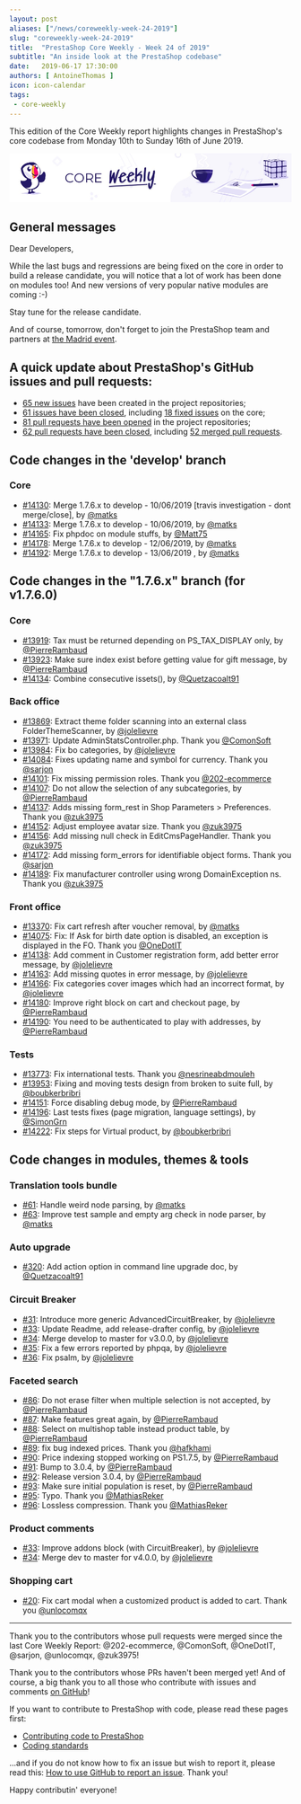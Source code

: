 ```yaml
---
layout: post
aliases: ["/news/coreweekly-week-24-2019"]
slug: "coreweekly-week-24-2019"
title:  "PrestaShop Core Weekly - Week 24 of 2019"
subtitle: "An inside look at the PrestaShop codebase"
date:   2019-06-17 17:30:00
authors: [ AntoineThomas ]
icon: icon-calendar
tags:
 - core-weekly
---
```


This edition of the Core Weekly report highlights changes in PrestaShop's core codebase from Monday 10th to Sunday 16th of June 2019.

![Core Weekly banner](/assets/images/2018/12/banner-core-weekly.jpg)


## General messages

Dear Developers,

While the last bugs and regressions are being fixed on the core in order to build a release candidate, you will notice that a lot of work has been done on modules too! And new versions of very popular native modules are coming :-)

Stay tune for the release candidate.

And of course, tomorrow, don't forget to join the PrestaShop team and partners at [the Madrid event](https://www.prestashop.com/es/eventos/prestashop-day-madrid).


## A quick update about PrestaShop's GitHub issues and pull requests:

- [65 new issues](https://github.com/search?q=org%3APrestaShop+is%3Apublic++-repo%3Aprestashop%2Fprestashop.github.io++is%3Aissue+created%3A2019-06-10..2019-06-16) have been created in the project repositories;
- [61 issues have been closed](https://github.com/search?q=org%3APrestaShop+is%3Apublic++-repo%3Aprestashop%2Fprestashop.github.io++is%3Aissue+closed%3A2019-06-10..2019-06-16), including [18 fixed issues](https://github.com/search?q=org%3APrestaShop+is%3Apublic++-repo%3Aprestashop%2Fprestashop.github.io++is%3Aissue+label%3Afixed+closed%3A2019-06-10..2019-06-16) on the core;
- [81 pull requests have been opened](https://github.com/search?q=org%3APrestaShop+is%3Apublic++-repo%3Aprestashop%2Fprestashop.github.io++is%3Apr+created%3A2019-06-10..2019-06-16) in the project repositories;
- [62 pull requests have been closed](https://github.com/search?q=org%3APrestaShop+is%3Apublic++-repo%3Aprestashop%2Fprestashop.github.io++is%3Apr+closed%3A2019-06-10..2019-06-16), including [52 merged pull requests](https://github.com/search?q=org%3APrestaShop+is%3Apublic++-repo%3Aprestashop%2Fprestashop.github.io++is%3Apr+merged%3A2019-06-10..2019-06-16).

## Code changes in the 'develop' branch

### Core

* [#14130](https://github.com/PrestaShop/PrestaShop/pull/14130): Merge 1.7.6.x to develop - 10/06/2019 [travis investigation - dont merge/close], by [@matks](https://github.com/matks)
* [#14133](https://github.com/PrestaShop/PrestaShop/pull/14133): Merge 1.7.6.x to develop - 10/06/2019, by [@matks](https://github.com/matks)
* [#14165](https://github.com/PrestaShop/PrestaShop/pull/14165): Fix phpdoc on module stuffs, by [@Matt75](https://github.com/Matt75)
* [#14178](https://github.com/PrestaShop/PrestaShop/pull/14178): Merge 1.7.6.x to develop - 12/06/2019, by [@matks](https://github.com/matks)
* [#14192](https://github.com/PrestaShop/PrestaShop/pull/14192): Merge 1.7.6.x to develop - 13/06/2019 , by [@matks](https://github.com/matks)


## Code changes in the "1.7.6.x" branch (for v1.7.6.0)

### Core

* [#13919](https://github.com/PrestaShop/PrestaShop/pull/13919): Tax must be returned depending on PS_TAX_DISPLAY only, by [@PierreRambaud](https://github.com/PierreRambaud)
* [#13923](https://github.com/PrestaShop/PrestaShop/pull/13923): Make sure index exist before getting value for gift message, by [@PierreRambaud](https://github.com/PierreRambaud)
* [#14134](https://github.com/PrestaShop/PrestaShop/pull/14134): Combine consecutive issets(), by [@Quetzacoalt91](https://github.com/Quetzacoalt91)


### Back office

* [#13869](https://github.com/PrestaShop/PrestaShop/pull/13869): Extract theme folder scanning into an external class FolderThemeScanner, by [@jolelievre](https://github.com/jolelievre)
* [#13971](https://github.com/PrestaShop/PrestaShop/pull/13971): Update AdminStatsController.php. Thank you [@ComonSoft](https://github.com/ComonSoft)
* [#13984](https://github.com/PrestaShop/PrestaShop/pull/13984): Fix bo categories, by [@jolelievre](https://github.com/jolelievre)
* [#14084](https://github.com/PrestaShop/PrestaShop/pull/14084): Fixes updating name and symbol for currency. Thank you [@sarjon](https://github.com/sarjon)
* [#14101](https://github.com/PrestaShop/PrestaShop/pull/14101): Fix missing permission roles. Thank you [@202-ecommerce](https://github.com/202-ecommerce)
* [#14107](https://github.com/PrestaShop/PrestaShop/pull/14107): Do not allow the selection of any subcategories, by [@PierreRambaud](https://github.com/PierreRambaud)
* [#14137](https://github.com/PrestaShop/PrestaShop/pull/14137): Adds missing form_rest in Shop Parameters > Preferences. Thank you [@zuk3975](https://github.com/zuk3975)
* [#14152](https://github.com/PrestaShop/PrestaShop/pull/14152): Adjust employee avatar size. Thank you [@zuk3975](https://github.com/zuk3975)
* [#14156](https://github.com/PrestaShop/PrestaShop/pull/14156): Add missing null check in EditCmsPageHandler. Thank you [@zuk3975](https://github.com/zuk3975)
* [#14172](https://github.com/PrestaShop/PrestaShop/pull/14172): Add missing form_errors for identifiable object forms. Thank you [@sarjon](https://github.com/sarjon)
* [#14189](https://github.com/PrestaShop/PrestaShop/pull/14189): Fix manufacturer controller using wrong DomainException ns. Thank you [@zuk3975](https://github.com/zuk3975)


### Front office

* [#13370](https://github.com/PrestaShop/PrestaShop/pull/13370): Fix cart refresh after voucher removal, by [@matks](https://github.com/matks)
* [#14075](https://github.com/PrestaShop/PrestaShop/pull/14075): Fix: If Ask for birth date option is disabled, an exception is displayed in the FO. Thank you [@OneDotIT](https://github.com/OneDotIT)
* [#14138](https://github.com/PrestaShop/PrestaShop/pull/14138): Add comment in Customer registration form, add better error message, by [@jolelievre](https://github.com/jolelievre)
* [#14163](https://github.com/PrestaShop/PrestaShop/pull/14163): Add missing quotes in error message, by [@jolelievre](https://github.com/jolelievre)
* [#14166](https://github.com/PrestaShop/PrestaShop/pull/14166): Fix categories cover images which had an incorrect format, by [@jolelievre](https://github.com/jolelievre)
* [#14180](https://github.com/PrestaShop/PrestaShop/pull/14180): Improve right block on cart and checkout page, by [@PierreRambaud](https://github.com/PierreRambaud)
* [#14190](https://github.com/PrestaShop/PrestaShop/pull/14190): You need to be authenticated to play with addresses, by [@PierreRambaud](https://github.com/PierreRambaud)


### Tests

* [#13773](https://github.com/PrestaShop/PrestaShop/pull/13773): Fix international tests. Thank you [@nesrineabdmouleh](https://github.com/nesrineabdmouleh)
* [#13953](https://github.com/PrestaShop/PrestaShop/pull/13953): Fixing and moving tests design from broken to suite full, by [@boubkerbribri](https://github.com/boubkerbribri)
* [#14151](https://github.com/PrestaShop/PrestaShop/pull/14151): Force disabling debug mode, by [@PierreRambaud](https://github.com/PierreRambaud)
* [#14196](https://github.com/PrestaShop/PrestaShop/pull/14196): Last tests fixes (page migration, language settings), by [@SimonGrn](https://github.com/SimonGrn)
* [#14222](https://github.com/PrestaShop/PrestaShop/pull/14222): Fix steps for Virtual product, by [@boubkerbribri](https://github.com/boubkerbribri)


## Code changes in modules, themes & tools

### Translation tools bundle

* [#61](https://github.com/PrestaShop/TranslationToolsBundle/pull/61): Handle weird node parsing, by [@matks](https://github.com/matks)
* [#63](https://github.com/PrestaShop/TranslationToolsBundle/pull/63): Improve test sample and empty arg check in node parser, by [@matks](https://github.com/matks)


### Auto upgrade

* [#320](https://github.com/PrestaShop/autoupgrade/pull/320): Add action option in command line upgrade doc, by [@Quetzacoalt91](https://github.com/Quetzacoalt91)


### Circuit Breaker

* [#31](https://github.com/PrestaShop/circuit-breaker/pull/31): Introduce more generic AdvancedCircuitBreaker, by [@jolelievre](https://github.com/jolelievre)
* [#33](https://github.com/PrestaShop/circuit-breaker/pull/33): Update Readme, add release-drafter config, by [@jolelievre](https://github.com/jolelievre)
* [#34](https://github.com/PrestaShop/circuit-breaker/pull/34): Merge develop to master for v3.0.0, by [@jolelievre](https://github.com/jolelievre)
* [#35](https://github.com/PrestaShop/circuit-breaker/pull/35): Fix a few errors reported by phpqa, by [@jolelievre](https://github.com/jolelievre)
* [#36](https://github.com/PrestaShop/circuit-breaker/pull/36): Fix psalm, by [@jolelievre](https://github.com/jolelievre)


### Faceted search

* [#86](https://github.com/PrestaShop/ps_facetedsearch/pull/86): Do not erase filter when multiple selection is not accepted, by [@PierreRambaud](https://github.com/PierreRambaud)
* [#87](https://github.com/PrestaShop/ps_facetedsearch/pull/87): Make features great again, by [@PierreRambaud](https://github.com/PierreRambaud)
* [#88](https://github.com/PrestaShop/ps_facetedsearch/pull/88): Select on multishop table instead product table, by [@PierreRambaud](https://github.com/PierreRambaud)
* [#89](https://github.com/PrestaShop/ps_facetedsearch/pull/89): fix bug indexed prices. Thank you [@hafkhami](https://github.com/hafkhami)
* [#90](https://github.com/PrestaShop/ps_facetedsearch/pull/90): Price indexing stopped working on PS1.7.5, by [@PierreRambaud](https://github.com/PierreRambaud)
* [#91](https://github.com/PrestaShop/ps_facetedsearch/pull/91): Bump to 3.0.4, by [@PierreRambaud](https://github.com/PierreRambaud)
* [#92](https://github.com/PrestaShop/ps_facetedsearch/pull/92): Release version 3.0.4, by [@PierreRambaud](https://github.com/PierreRambaud)
* [#93](https://github.com/PrestaShop/ps_facetedsearch/pull/93): Make sure initial population is reset, by [@PierreRambaud](https://github.com/PierreRambaud)
* [#95](https://github.com/PrestaShop/ps_facetedsearch/pull/95): Typo. Thank you [@MathiasReker](https://github.com/MathiasReker)
* [#96](https://github.com/PrestaShop/ps_facetedsearch/pull/96): Lossless compression. Thank you [@MathiasReker](https://github.com/MathiasReker)


### Product comments

* [#33](https://github.com/PrestaShop/productcomments/pull/33): Improve addons block (with CircuitBreaker), by [@jolelievre](https://github.com/jolelievre)
* [#34](https://github.com/PrestaShop/productcomments/pull/34): Merge dev to master for v4.0.0, by [@jolelievre](https://github.com/jolelievre)


### Shopping cart

* [#20](https://github.com/PrestaShop/ps_shoppingcart/pull/20): Fix cart modal when a customized product is added to cart. Thank you [@unlocomqx](https://github.com/unlocomqx)


<hr />

Thank you to the contributors whose pull requests were merged since the last Core Weekly Report: @202-ecommerce, @ComonSoft, @OneDotIT, @sarjon, @unlocomqx, @zuk3975!

Thank you to the contributors whose PRs haven't been merged yet! And of course, a big thank you to all those who contribute with issues and comments [on GitHub](https://github.com/PrestaShop/PrestaShop)!

If you want to contribute to PrestaShop with code, please read these pages first:

 * [Contributing code to PrestaShop](https://devdocs.prestashop.com/1.7/contribute/contribution-guidelines/)
 * [Coding standards](https://devdocs.prestashop.com/1.7/development/coding-standards/)

...and if you do not know how to fix an issue but wish to report it, please read this: [How to use GitHub to report an issue](https://devdocs.prestashop.com/1.7/contribute/contribute-reporting-issues/). Thank you!

Happy contributin' everyone!
